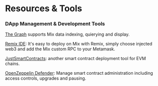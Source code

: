 # Resources & Tools

### DApp Management & Development Tools

[The Graph](https://thegraph.com) supports Mix data indexing, quierying and display.

[Remix IDE](https://remix-project.org/): It's easy to deploy on Mix with Remix, simply choose injected web3 and add the Mix custom RPC to your Metamask.

[JustSmartContracts](https://justsmartcontracts.dev/): another smart contract deployment tool for EVM chains.&#x20;

[OpenZeppelin Defender](https://defender.openzeppelin.com): Manage smart contract administration including access controls, upgrades and pausing.



